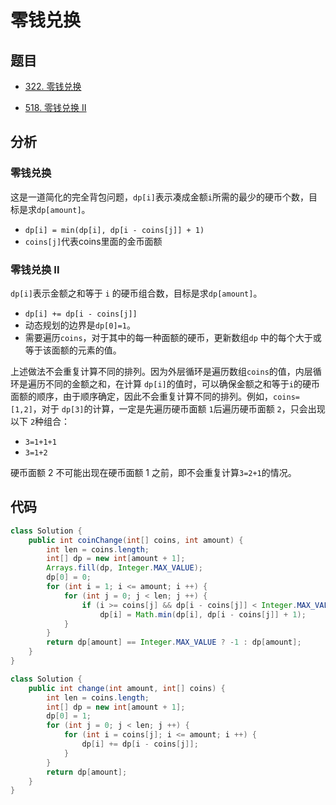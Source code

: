 # 零钱兑换

## 题目

- [322. 零钱兑换](https://leetcode-cn.com/problems/coin-change/)

- [518. 零钱兑换 II](https://leetcode-cn.com/problems/coin-change-2/)

## 分析

### 零钱兑换

这是一道简化的完全背包问题，`dp[i]`表示凑成金额`i`所需的最少的硬币个数，目标是求`dp[amount]`。

- `dp[i] = min(dp[i], dp[i - coins[j]] + 1)`
- `coins[j]`代表coins里面的金币面额

### 零钱兑换 II

`dp[i]`表示金额之和等于 `i` 的硬币组合数，目标是求`dp[amount]`。

- `dp[i] += dp[i - coins[j]]`
- 动态规划的边界是`dp[0]=1`。
- 需要遍历`coins`，对于其中的每一种面额的硬币，更新数组`dp` 中的每个大于或等于该面额的元素的值。

上述做法不会重复计算不同的排列。因为外层循环是遍历数组`coins`的值，内层循环是遍历不同的金额之和，在计算 `dp[i]`的值时，可以确保金额之和等于`i`的硬币面额的顺序，由于顺序确定，因此不会重复计算不同的排列。例如，`coins=[1,2]`，对于 `dp[3]`的计算，一定是先遍历硬币面额 `1`后遍历硬币面额 `2`，只会出现以下 `2`种组合：

- `3=1+1+1`
- `3=1+2`

硬币面额 2 不可能出现在硬币面额 1 之前，即不会重复计算`3=2+1`的情况。

## 代码

```java
class Solution {
    public int coinChange(int[] coins, int amount) {
        int len = coins.length;
        int[] dp = new int[amount + 1];
        Arrays.fill(dp, Integer.MAX_VALUE);
        dp[0] = 0;
        for (int i = 1; i <= amount; i ++) {
            for (int j = 0; j < len; j ++) {
                if (i >= coins[j] && dp[i - coins[j]] < Integer.MAX_VALUE)
                    dp[i] = Math.min(dp[i], dp[i - coins[j]] + 1);
            }
        }
        return dp[amount] == Integer.MAX_VALUE ? -1 : dp[amount];
    }
}
```

```java
class Solution {
    public int change(int amount, int[] coins) {
        int len = coins.length;
        int[] dp = new int[amount + 1];
        dp[0] = 1;
        for (int j = 0; j < len; j ++) {
            for (int i = coins[j]; i <= amount; i ++) {
                dp[i] += dp[i - coins[j]];
            }
        }
        return dp[amount];
    }
}
```

